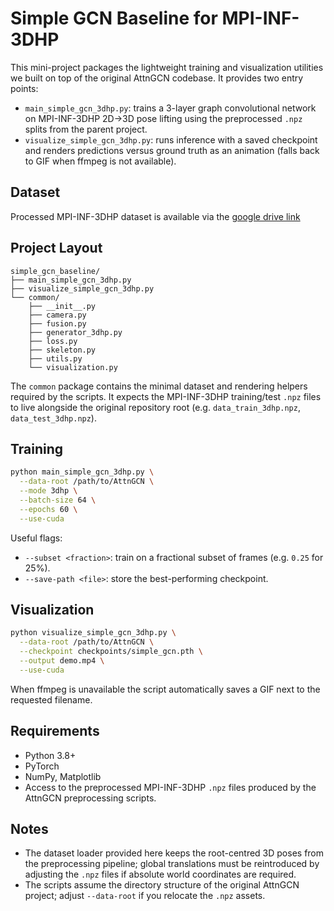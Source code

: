 # Simple GCN Baseline for MPI-INF-3DHP

This mini-project packages the lightweight training and visualization utilities we built on top of the original AttnGCN codebase. It provides two entry points:

- `main_simple_gcn_3dhp.py`: trains a 3-layer graph convolutional network on MPI-INF-3DHP 2D→3D pose lifting using the preprocessed `.npz` splits from the parent project.
- `visualize_simple_gcn_3dhp.py`: runs inference with a saved checkpoint and renders predictions versus ground truth as an animation (falls back to GIF when ffmpeg is not available).

## Dataset

Processed MPI-INF-3DHP dataset is available via the [google drive link](https://drive.google.com/file/d/1yHAwqSxp9x2RgCvRJEQfg1t17FYuMb8c/view?usp=sharing)

## Project Layout

```
simple_gcn_baseline/
├── main_simple_gcn_3dhp.py
├── visualize_simple_gcn_3dhp.py
└── common/
    ├── __init__.py
    ├── camera.py
    ├── fusion.py
    ├── generator_3dhp.py
    ├── loss.py
    ├── skeleton.py
    ├── utils.py
    └── visualization.py
```

The `common` package contains the minimal dataset and rendering helpers required by the scripts. It expects the MPI-INF-3DHP training/test `.npz` files to live alongside the original repository root (e.g. `data_train_3dhp.npz`, `data_test_3dhp.npz`).

## Training

```bash
python main_simple_gcn_3dhp.py \
  --data-root /path/to/AttnGCN \
  --mode 3dhp \
  --batch-size 64 \
  --epochs 60 \
  --use-cuda
```

Useful flags:

- `--subset <fraction>`: train on a fractional subset of frames (e.g. `0.25` for 25%).
- `--save-path <file>`: store the best-performing checkpoint.

## Visualization

```bash
python visualize_simple_gcn_3dhp.py \
  --data-root /path/to/AttnGCN \
  --checkpoint checkpoints/simple_gcn.pth \
  --output demo.mp4 \
  --use-cuda
```

When ffmpeg is unavailable the script automatically saves a GIF next to the requested filename.

## Requirements

- Python 3.8+
- PyTorch
- NumPy, Matplotlib
- Access to the preprocessed MPI-INF-3DHP `.npz` files produced by the AttnGCN preprocessing scripts.

## Notes

- The dataset loader provided here keeps the root-centred 3D poses from the preprocessing pipeline; global translations must be reintroduced by adjusting the `.npz` files if absolute world coordinates are required.
- The scripts assume the directory structure of the original AttnGCN project; adjust `--data-root` if you relocate the `.npz` assets.

